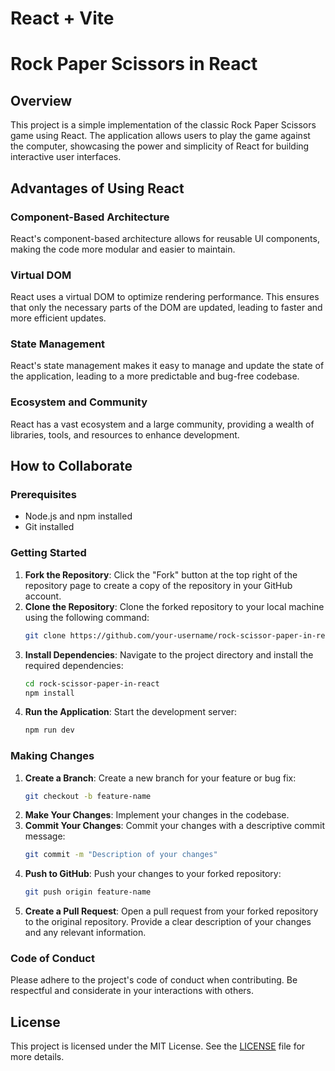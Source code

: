 # React + Vite

# Rock Paper Scissors in React

## Overview
This project is a simple implementation of the classic Rock Paper Scissors game using React. The application allows users to play the game against the computer, showcasing the power and simplicity of React for building interactive user interfaces.

## Advantages of Using React

### Component-Based Architecture
React's component-based architecture allows for reusable UI components, making the code more modular and easier to maintain.

### Virtual DOM
React uses a virtual DOM to optimize rendering performance. This ensures that only the necessary parts of the DOM are updated, leading to faster and more efficient updates.

### State Management
React's state management makes it easy to manage and update the state of the application, leading to a more predictable and bug-free codebase.

### Ecosystem and Community
React has a vast ecosystem and a large community, providing a wealth of libraries, tools, and resources to enhance development.

## How to Collaborate

### Prerequisites
- Node.js and npm installed
- Git installed

### Getting Started
1. **Fork the Repository**: Click the "Fork" button at the top right of the repository page to create a copy of the repository in your GitHub account.
2. **Clone the Repository**: Clone the forked repository to your local machine using the following command:
    ```bash
    git clone https://github.com/your-username/rock-scissor-paper-in-react.git
    ```
3. **Install Dependencies**: Navigate to the project directory and install the required dependencies:
    ```bash
    cd rock-scissor-paper-in-react
    npm install
    ```
4. **Run the Application**: Start the development server:
    ```bash
    npm run dev
    ```

### Making Changes
1. **Create a Branch**: Create a new branch for your feature or bug fix:
    ```bash
    git checkout -b feature-name
    ```
2. **Make Your Changes**: Implement your changes in the codebase.
3. **Commit Your Changes**: Commit your changes with a descriptive commit message:
    ```bash
    git commit -m "Description of your changes"
    ```
4. **Push to GitHub**: Push your changes to your forked repository:
    ```bash
    git push origin feature-name
    ```
5. **Create a Pull Request**: Open a pull request from your forked repository to the original repository. Provide a clear description of your changes and any relevant information.

### Code of Conduct
Please adhere to the project's code of conduct when contributing. Be respectful and considerate in your interactions with others.

## License
This project is licensed under the MIT License. See the [LICENSE](LICENSE) file for more details.

